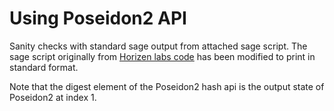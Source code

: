 # Using Poseidon2 API

Sanity checks with standard sage output from attached sage script. The sage script originally from [Horizen labs code](https://github.com/HorizenLabs/poseidon2/blob/main/poseidon2_rust_params.sage) has been modified to print in standard format.

Note that the digest element of the Poseidon2 hash api is the output state of Poseidon2 at index 1.
